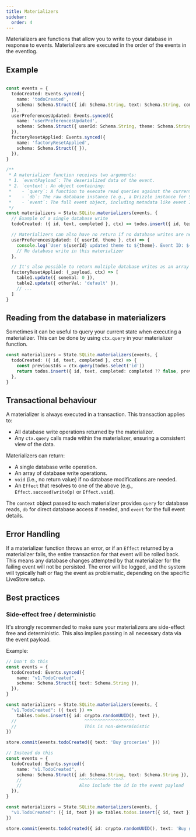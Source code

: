 ```yaml
---
title: Materializers
sidebar:
  order: 4
---
```


Materializers are functions that allow you to write to your database in response to events. Materializers are executed in the order of the events in the eventlog.

## Example

```ts

const events = {
  todoCreated: Events.synced({
    name: 'todoCreated',
    schema: Schema.Struct({ id: Schema.String, text: Schema.String, completed: Schema.Boolean.pipe(Schema.optional) }),
  }),
  userPreferencesUpdated: Events.synced({
    name: 'userPreferencesUpdated',
    schema: Schema.Struct({ userId: Schema.String, theme: Schema.String }),
  }),
  factoryResetApplied: Events.synced({
    name: 'factoryResetApplied',
    schema: Schema.Struct({ }),
  }),
}

/**
 * A materializer function receives two arguments:
 * 1. `eventPayload`: The deserialized data of the event.
 * 2. `context`: An object containing:
 *    - `query`: A function to execute read queries against the current state of the database within the transaction.
 *    - `db`: The raw database instance (e.g., a Drizzle instance for SQLite).
 *    - `event`: The full event object, including metadata like event ID and timestamp.
 */
const materializers = State.SQLite.materializers(events, {
  // Example of a single database write
  todoCreated: ({ id, text, completed }, ctx) => todos.insert({ id, text, completed: completed ?? false }),

  // Materializers can also have no return if no database writes are needed for an event
  userPreferencesUpdated: ({ userId, theme }, ctx) => {
    console.log(`User ${userId} updated theme to ${theme}. Event ID: ${ctx.event.id}`);
    // No database write in this materializer
  },

  // It's also possible to return multiple database writes as an array
  factoryResetApplied: (_payload, ctx) => [
    table1.update({ someVal: 0 }),
    table2.update({ otherVal: 'default' }),
    // ...
  ]
}
```

## Reading from the database in materializers

Sometimes it can be useful to query your current state when executing a materializer. This can be done by using `ctx.query` in your materializer function.

```ts
const materializers = State.SQLite.materializers(events, {
  todoCreated: ({ id, text, completed }, ctx) => {
    const previousIds = ctx.query(todos.select('id'))
    return todos.insert({ id, text, completed: completed ?? false, previousIds })
  },
}
```

## Transactional behaviour

A materializer is always executed in a transaction. This transaction applies to:
- All database write operations returned by the materializer.
- Any `ctx.query` calls made within the materializer, ensuring a consistent view of the data.

Materializers can return:
- A single database write operation.
- An array of database write operations.
- `void` (i.e., no return value) if no database modifications are needed.
- An `Effect` that resolves to one of the above (e.g., `Effect.succeed(writeOp)` or `Effect.void`).

The `context` object passed to each materializer provides `query` for database reads, `db` for direct database access if needed, and `event` for the full event details.

## Error Handling

If a materializer function throws an error, or if an `Effect` returned by a materializer fails, the entire transaction for that event will be rolled back. This means any database changes attempted by that materializer for the failing event will not be persisted. The error will be logged, and the system will typically halt or flag the event as problematic, depending on the specific LiveStore setup.

## Best practices

### Side-effect free / deterministic

It's strongly recommended to make sure your materializers are side-effect free and deterministic. This also implies passing in all necessary data via the event payload.

Example:

```ts
// Don't do this
const events = {
  todoCreated: Events.synced({
    name: "v1.TodoCreated",
    schema: Schema.Struct({ text: Schema.String }),
  }),
}

const materializers = State.SQLite.materializers(events, {
  "v1.TodoCreated": ({ text }) =>
    tables.todos.insert({ id: crypto.randomUUID(), text }),
  //                          ^^^^^^^^^^^^^^^^^^^
  //                          This is non-deterministic
})

store.commit(events.todoCreated({ text: 'Buy groceries' }))

// Instead do this
const events = {
  todoCreated: Events.synced({
    name: "v1.TodoCreated",
    schema: Schema.Struct({ id: Schema.String, text: Schema.String }),
    //                      ^^^^^^^^^^^^^^^^^
    //                      Also include the id in the event payload
  }),
}

const materializers = State.SQLite.materializers(events, {
  "v1.TodoCreated": ({ id, text }) => tables.todos.insert({ id, text }),
})

store.commit(events.todoCreated({ id: crypto.randomUUID(), text: 'Buy groceries' }))
```
